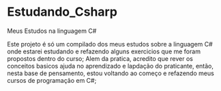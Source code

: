 # Estudando_Csharp
Meus Estudos na linguagem C#

Este projeto é só um compilado dos meus estudos sobre a linguagem C# onde estarei estudando
e refazendo alguns exercicios que me foram propostos dentro do curso;
Alem da pratica, acredito que rever os conceitos basicos ajuda no aprendizado
e lapdação do praticante, então, nesta base de pensamento, estou voltando ao começo e refazendo meus cursos
de programação em C#;
